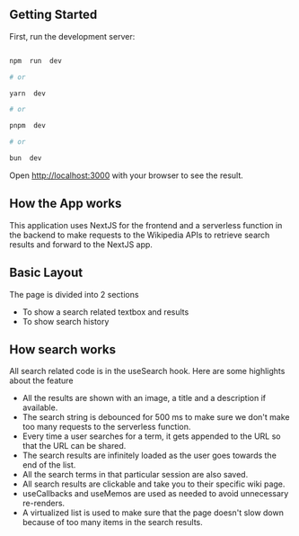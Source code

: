 ## Getting Started

First, run the development server:

```bash

npm  run  dev

# or

yarn  dev

# or

pnpm  dev

# or

bun  dev

```

Open [http://localhost:3000](http://localhost:3000) with your browser to see the result.

## How the App works

This application uses NextJS for the frontend and a serverless function in the backend to make requests to the Wikipedia APIs to retrieve search results and forward to the NextJS app.

## Basic Layout

The page is divided into 2 sections

- To show a search related textbox and results
- To show search history

## How search works

All search related code is in the useSearch hook. Here are some highlights about the feature

- All the results are shown with an image, a title and a description if available.
- The search string is debounced for 500 ms to make sure we don't make too many requests to the serverless function.
- Every time a user searches for a term, it gets appended to the URL so that the URL can be shared.
- The search results are infinitely loaded as the user goes towards the end of the list.
- All the search terms in that particular session are also saved.
- All search results are clickable and take you to their specific wiki page.
- useCallbacks and useMemos are used as needed to avoid unnecessary re-renders.
- A virtualized list is used to make sure that the page doesn't slow down because of too many items in the search results.

